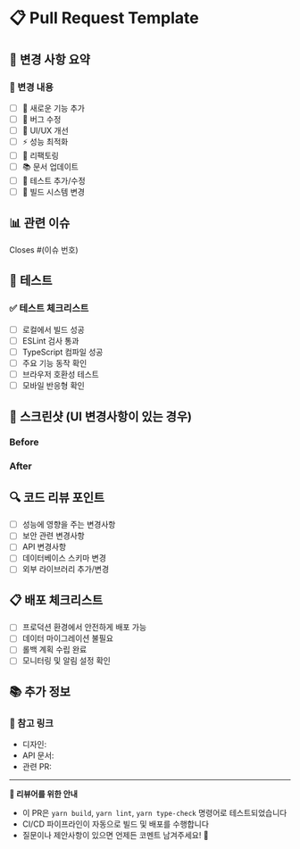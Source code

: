 # 📋 Pull Request Template

## 🎯 변경 사항 요약

<!-- 이 PR에서 무엇을 변경했는지 간략히 설명해주세요 -->

### 📝 변경 내용

- [ ] 🚀 새로운 기능 추가
- [ ] 🐛 버그 수정
- [ ] 🎨 UI/UX 개선
- [ ] ⚡ 성능 최적화
- [ ] 🔧 리팩토링
- [ ] 📚 문서 업데이트
- [ ] 🧪 테스트 추가/수정
- [ ] 🔨 빌드 시스템 변경

## 📊 관련 이슈

<!-- 관련 이슈가 있다면 링크해주세요 -->

Closes #(이슈 번호)

## 🧪 테스트

<!-- 어떤 테스트를 수행했는지 설명해주세요 -->

### ✅ 테스트 체크리스트

- [ ] 로컬에서 빌드 성공
- [ ] ESLint 검사 통과
- [ ] TypeScript 컴파일 성공
- [ ] 주요 기능 동작 확인
- [ ] 브라우저 호환성 테스트
- [ ] 모바일 반응형 확인

## 📸 스크린샷 (UI 변경사항이 있는 경우)

<!-- Before/After 스크린샷을 추가해주세요 -->

### Before

<!-- 변경 전 스크린샷 -->

### After

<!-- 변경 후 스크린샷 -->

## 🔍 코드 리뷰 포인트

<!-- 리뷰어가 특별히 주의 깊게 봐야 할 부분이 있다면 명시해주세요 -->

- [ ] 성능에 영향을 주는 변경사항
- [ ] 보안 관련 변경사항
- [ ] API 변경사항
- [ ] 데이터베이스 스키마 변경
- [ ] 외부 라이브러리 추가/변경

## 📋 배포 체크리스트

- [ ] 프로덕션 환경에서 안전하게 배포 가능
- [ ] 데이터 마이그레이션 불필요
- [ ] 롤백 계획 수립 완료
- [ ] 모니터링 및 알림 설정 확인

## 📚 추가 정보

<!-- 리뷰어가 알아야 할 추가 정보가 있다면 작성해주세요 -->

### 🔗 참고 링크

- 디자인:
- API 문서:
- 관련 PR:

---

**📌 리뷰어를 위한 안내**

- 이 PR은 `yarn build`, `yarn lint`, `yarn type-check` 명령어로 테스트되었습니다
- CI/CD 파이프라인이 자동으로 빌드 및 배포를 수행합니다
- 질문이나 제안사항이 있으면 언제든 코멘트 남겨주세요! 🙌
